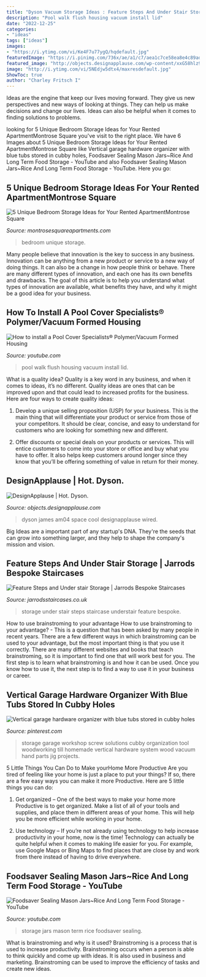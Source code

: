 ```yaml
---
title: "Dyson Vacuum Storage Ideas : Feature Steps And Under Stair Storage"
description: "Pool walk flush housing vacuum install lid"
date: "2022-12-25"
categories:
- "ideas"
tags: ["ideas"]
images:
- "https://i.ytimg.com/vi/Ke4F7u77ygQ/hqdefault.jpg"
featuredImage: "https://i.pinimg.com/736x/ae/a1/c7/aea1c7ce58ea8e4c89add61aa8e45579.jpg"
featured_image: "http://objects.designapplause.com/wp-content/xxG58hlz9/2012/01/dyson-hot-5.png"
image: "http://i.ytimg.com/vi/5NEdjw5dtx4/maxresdefault.jpg"
ShowToc: true
author: "Charley Fritsch I"
---
```



Ideas are the engine that keep our lives moving forward. They give us new perspectives and new ways of looking at things. They can help us make decisions and change our lives. Ideas can also be helpful when it comes to finding solutions to problems.

	

		
looking for 5 Unique Bedroom Storage Ideas for Your Rented ApartmentMontrose Square you've visit to the right place. We have 6 Images about 5 Unique Bedroom Storage Ideas for Your Rented ApartmentMontrose Square like Vertical garage hardware organizer with blue tubs stored in cubby holes, Foodsaver Sealing Mason Jars~Rice And Long Term Food Storage - YouTube and also Foodsaver Sealing Mason Jars~Rice And Long Term Food Storage - YouTube. Here you go:
		
    
## 5 Unique Bedroom Storage Ideas For Your Rented ApartmentMontrose Square

<img loading=lazy src="http://montrosesquareapartments.com/blog/wp-content/uploads/2018/12/bedroom-storage-ideas.jpg" onerror="this.onerror=null;this.src='https://tse1.mm.bing.net/th?id=OIP.2w1uuBy4bYXs63IcwvghrAHaLH&amp;pid=15.1';" alt="5 Unique Bedroom Storage Ideas for Your Rented ApartmentMontrose Square">

_Source: montrosesquareapartments.com_

>bedroom unique storage. 

	

Many people believe that innovation is the key to success in any business. Innovation can be anything from a new product or service to a new way of doing things. It can also be a change in how people think or behave. There are many different types of innovation, and each one has its own benefits and drawbacks. The goal of this article is to help you understand what types of innovation are available, what benefits they have, and why it might be a good idea for your business.

    
## How To Install A Pool Cover Specialists® Polymer/Vacuum Formed Housing

<img loading=lazy src="https://i.ytimg.com/vi/Ke4F7u77ygQ/hqdefault.jpg" onerror="this.onerror=null;this.src='https://tse2.mm.bing.net/th?id=OIP.whFh5nlrB9_iXEZqBEGregHaFj&amp;pid=15.1';" alt="How to install a Pool Cover Specialists® Polymer/Vacuum Formed Housing">

_Source: youtube.com_

>pool walk flush housing vacuum install lid. 

	

What is a quality idea?
Quality is a key word in any business, and when it comes to ideas, it’s no different. Quality ideas are ones that can be improved upon and that could lead to increased profits for the business. Here are four ways to create quality ideas:
1. Develop a unique selling proposition (USP) for your business. This is the main thing that will differentiate your product or service from those of your competitors. It should be clear, concise, and easy to understand for customers who are looking for something new and different.

2. Offer discounts or special deals on your products or services. This will entice customers to come into your store or office and buy what you have to offer. It also helps keep customers around longer since they know that you’ll be offering something of value in return for their money.


    
## DesignApplause | Hot. Dyson.

<img loading=lazy src="http://objects.designapplause.com/wp-content/xxG58hlz9/2012/01/dyson-hot-5.png" onerror="this.onerror=null;this.src='https://tse3.mm.bing.net/th?id=OIP.x5WSKIX-dfUKm6oFGwI48wHaE8&amp;pid=15.1';" alt="DesignApplause | Hot. Dyson.">

_Source: objects.designapplause.com_

>dyson james am04 space cool designapplause wired. 

	

Big Ideas are a important part of any startup's DNA. They're the seeds that can grow into something larger, and they help to shape the company's mission and vision.

    
## Feature Steps And Under Stair Storage | Jarrods Bespoke Staircases

<img loading=lazy src="https://www.jarrodsstaircases.co.uk/wp-content/uploads/2017/12/IMG_1357.jpg" onerror="this.onerror=null;this.src='https://tse2.mm.bing.net/th?id=OIP.nD8MxxvM0HNvgKol4IZZ3AHaJ4&amp;pid=15.1';" alt="Feature Steps and Under stair Storage | Jarrods Bespoke Staircases">

_Source: jarrodsstaircases.co.uk_

>storage under stair steps staircase understair feature bespoke. 

	

How to use brainstroming to your advantage
How to use brainstroming to your advantage? - This is a question that has been asked by many people in recent years. There are a few different ways in which brainstroming can be used to your advantage, but the most important thing is that you use it correctly. There are many different websites and books that teach brainstroming, so it is important to find one that will work best for you. The first step is to learn what brainstroming is and how it can be used. Once you know how to use it, the next step is to find a way to use it in your business or career.

    
## Vertical Garage Hardware Organizer With Blue Tubs Stored In Cubby Holes

<img loading=lazy src="https://i.pinimg.com/736x/ae/a1/c7/aea1c7ce58ea8e4c89add61aa8e45579.jpg" onerror="this.onerror=null;this.src='https://tse1.mm.bing.net/th?id=OIP.JKI7NPoGMzXbQmaEm6wzvgHaJ4&amp;pid=15.1';" alt="Vertical garage hardware organizer with blue tubs stored in cubby holes">

_Source: pinterest.com_

>storage garage workshop screw solutions cubby organization tool woodworking till homemade vertical hardware system wood vacuum hand parts jig projects. 

	

5 Little Things You Can Do to Make yourHome More Productive
Are you tired of feeling like your home is just a place to put your things? If so, there are a few easy ways you can make it more Productive. Here are 5 little things you can do:
1. Get organized – One of the best ways to make your home more Productive is to get organized. Make a list of all of your tools and supplies, and place them in different areas of your home. This will help you be more efficient while working in your home.

2. Use technology – If you’re not already using technology to help increase productivity in your home, now is the time! Technology can actually be quite helpful when it comes to making life easier for you. For example, use Google Maps or Bing Maps to find places that are close by and work from there instead of having to drive everywhere.


    
## Foodsaver Sealing Mason Jars~Rice And Long Term Food Storage - YouTube

<img loading=lazy src="http://i.ytimg.com/vi/5NEdjw5dtx4/maxresdefault.jpg" onerror="this.onerror=null;this.src='https://tse2.mm.bing.net/th?id=OIP.UMCyvap-6y5tnbEiCFp5cwHaEK&amp;pid=15.1';" alt="Foodsaver Sealing Mason Jars~Rice And Long Term Food Storage - YouTube">

_Source: youtube.com_

>storage jars mason term rice foodsaver sealing. 

	

What is brainstroming and why is it used?
Brainstroming is a process that is used to increase productivity. Brainstroming occurs when a person is able to think quickly and come up with ideas. It is also used in business and marketing. Brainstroming can be used to improve the efficiency of tasks and create new ideas.

